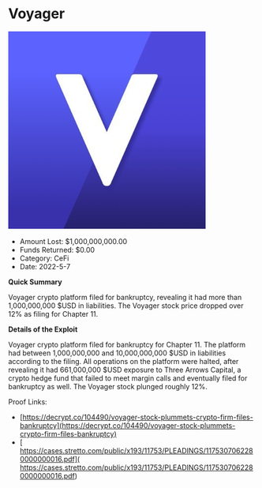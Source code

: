 # Voyager
![Voyager](/rektimages/Voyager.png)
- Amount Lost: $1,000,000,000.00
- Funds Returned: $0.00
- Category: CeFi
- Date: 2022-5-7

**Quick Summary**

Voyager crypto platform filed for bankruptcy, revealing it had more than 1,000,000,000 $USD in liabilities. The Voyager stock price dropped over 12% as filing for Chapter 11.

  


 **Details of the Exploit**

Voyager crypto platform filed for bankruptcy for Chapter 11. The platform had between 1,000,000,000 and 10,000,000,000 $USD in liabilities according to the filing. All operations on the platform were halted, after revealing it had 661,000,000 $USD exposure to Three Arrows Capital, a crypto hedge fund that failed to meet margin calls and eventually filed for bankruptcy as well. The Voyager stock plunged roughly 12%.


Proof Links:
- [https://decrypt.co/104490/voyager-stock-plummets-crypto-firm-files-bankruptcy](https://decrypt.co/104490/voyager-stock-plummets-crypto-firm-files-bankruptcy)
- [ https://cases.stretto.com/public/x193/11753/PLEADINGS/1175307062280000000016.pdf]( https://cases.stretto.com/public/x193/11753/PLEADINGS/1175307062280000000016.pdf)


